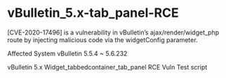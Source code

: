 # vBulletin_5.x-tab_panel-RCE
[CVE-2020-17496] is a vulnerability in vBulletin’s ajax/render/widget_php route by injecting malicious code via the widgetConfig parameter.

Affected System
vBulletin 5.5.4 ~ 5.6.232 

vBulletin 5.x Widget_tabbedcontainer_tab_panel RCE Vuln Test script
